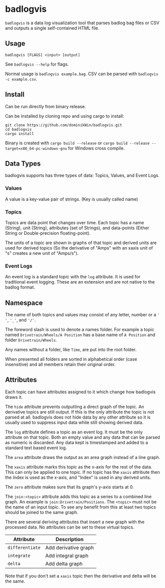 # badlogvis

`badlogvis` is a data log visualization tool that parses badlog bag files or CSV and outputs a single self-contained HTML file.

## Usage

```
badlogvis [FLAGS] <input> [output]
```

See `badlogvis --help` for flags.

Normal usage is `badlogvis example.bag`.
CSV can be parsed with `badlogvis -c example.csv`.

## Install

Can be run directly from binary release.

Can be installed by cloning repo and using cargo to install:

```
git clone https://github.com/dominikWin/badlogvis.git
cd badlogvis
cargo install
```

Binary is created with `cargo build --release` or `cargo build --release --target=x86_64-pc-windows-gnu` for Windows cross compile.

## Data Types

badlogvis supports has three types of data: Topics, Values, and Event Logs.

### Values

A value is a key-value pair of strings. (Key is usually called name)

### Topics

Topics are data point that changes over time.
Each topic has a name (String), unit (String), attributes (set of Strings), and data-points (Either String or Double-precision floating-point).

The units of a topic are shown in graphs of that topic and derived units are used for derived topics (So the derivative of "Amps" with an xaxis unit of "s" creates a new unit of "Amps/s").

### Event Logs

An event log is a standard topic with the `log` attribute. It is used for traditional event logging. These are an extension and are not native to the badlog format.

## Namespace

The name of both topics and values may consist of any letter, number or a `' '`, `'_'`, and `'/'`.

The foreword slash is used to denote a names folder. For example a topic named `Drivetrain/Wheels/A Position` has a base name of `A Position` and folder `Drivetrain/Wheels`.

Any names without a folder, like `Time`, are put into the root folder.

When presented all folders are sorted in alphabetical order (case insensitive) and all members retain their original order.

## Attributes

Each topic can have attributes assigned to it which change how badlogvis draws it.

The `hide` attribute prevents outputting a direct graph of the topic. An derivative topics are still output. If this is the only attribute the topic is not parsed at all. badlogvis does not hide data by any other attribute so it is usually used to suppress input data while still showing derived data.

The `log` attribute defines a topic as an event log. It must be the only attribute on that topic. Both an empty value and any data that can be parsed as numeric is discarded. Any data kept is timestamped and added to a standard text based event log.

The `area` attribute draws the output as an area graph instead of a line graph.

The `xaxis` attribute marks this topic as the x-axis for the rest of the data. This can only be applied to one topic.
If no topic has the `xaxis` attribute then the index is used as the x-axis, and "Index" is used in any derived units.

The `zero` attribute makes sure that its graph's y-axis starts at 0.

The `join:<topic>` attribute adds this topic as a series to a combined line graph. An example is `join:Drivetrain/Positions`. The `<topic>` must not be the name of an input topic.
To see any benefit from this at least two topics should be joined to the same graph.

There are several deriving attributes that insert a new graph with the processed data. No attributes can be set to these virtual topics.

| Attribute | Description |
| --------- | ----------- |
| `differentiate` | Add derivative graph |
| `integrate` | Add integral graph |
| `delta` | Add delta graph |

Note that if you don't set a `xaxis` topic then the derivative and delta will be the same.